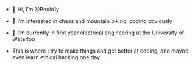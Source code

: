 - 👋 Hi, I’m @Podio1y
- 👀 I’m interested in chess and mountain biking, coding obviously
- 🌱 I’m currently in first year electrical engineering at the University of Waterloo

- This is where I try to make things and get better at coding, and maybe even learn ethical hacking one day
